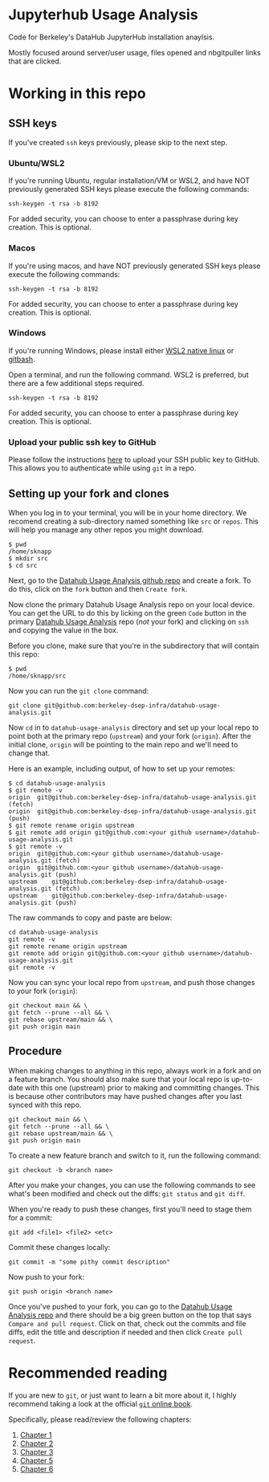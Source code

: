 # Jupyterhub Usage Analysis
Code for Berkeley's DataHub JupyterHub installation anaylsis.

Mostly focused around server/user usage, files opened and nbgitpuller links
that are clicked.

# Working in this repo

## SSH keys
If you've created `ssh` keys previously, please skip to the next step.

### Ubuntu/WSL2
If you're running Ubuntu, regular installation/VM or WSL2, and have NOT
previously generated SSH keys please execute the following commands:
```
ssh-keygen -t rsa -b 8192
```
For added security, you can choose to enter a passphrase during key creation.
This is optional.

### Macos
If you're using macos, and have NOT previously generated SSH keys please
execute the following commands:
```
ssh-keygen -t rsa -b 8192
```
For added security, you can choose to enter a passphrase during key creation.
This is optional.

### Windows
If you're running Windows, please install either [WSL2 native linux](https://learn.microsoft.com/en-us/windows/wsl/install) 
or [gitbash](https://www.git-scm.com/download/win).

Open a terminal, and run the following command.  WSL2 is preferred, but there
are a few additional steps required.

```
ssh-keygen -t rsa -b 8192
```
For added security, you can choose to enter a passphrase during key creation.
This is optional.

### Upload your public ssh key to GitHub
Please follow the instructions [here](https://docs.github.com/en/authentication/connecting-to-github-with-ssh/adding-a-new-ssh-key-to-your-github-account) 
to upload your SSH public key to GitHub.  This allows you to authenticate while
using `git` in a repo.

## Setting up your fork and clones

When you log in to your terminal, you will be in your home directory.  We
recomend creating a sub-directory named something like `src` or `repos`.  This
will help you manage any other repos you might download.

```
$ pwd
/home/sknapp
$ mkdir src
$ cd src
```

Next, go to the [Datahub Usage Analysis github repo](https://github.com/berkeley-dsep-infra/datahub-usage-analysis/)
and create a fork.  To do this, click on the `fork` button and then
`Create fork`.

Now clone the primary Datahub Usage Analysis repo on your local device.  You
can get the URL to do this by licking on the green `Code` button in the primary
[Datahub Usage Analysis](https://github.com/berkeley-dsep-infra/datahub-usage-analysis/)
repo (*not* your fork) and clicking on `ssh` and copying the value in the box.

Before you clone, make sure that you're in the subdirectory that will contain
this repo:
```
$ pwd
/home/sknapp/src
```

Now you can run the `git clone` command:
```
git clone git@github.com:berkeley-dsep-infra/datahub-usage-analysis.git
```

Now `cd` in to `datahub-usage-analysis` directory and set up your local repo
to point both at the primary repo (`upstream`) and your fork (`origin`).  After
the initial clone, `origin` will be pointing to the main repo and we'll need
to change that.

Here is an example, including output, of how to set up your remotes:
```
$ cd datahub-usage-analysis
$ git remote -v
origin	git@github.com:berkeley-dsep-infra/datahub-usage-analysis.git (fetch)
origin	git@github.com:berkeley-dsep-infra/datahub-usage-analysis.git (push)
$ git remote rename origin upstream
$ git remote add origin git@github.com:<your github username>/datahub-usage-analysis.git
$ git remote -v
origin	git@github.com:<your github username>/datahub-usage-analysis.git (fetch)
origin	git@github.com:<your github username>/datahub-usage-analysis.git (push)
upstream	git@github.com:berkeley-dsep-infra/datahub-usage-analysis.git (fetch)
upstream	git@github.com:berkeley-dsep-infra/datahub-usage-analysis.git (push)
```

The raw commands to copy and paste are below:
```
cd datahub-usage-analysis
git remote -v
git remote rename origin upstream
git remote add origin git@github.com:<your github username>/datahub-usage-analysis.git
git remote -v
```

Now you can sync your local repo from `upstream`, and push those changes to
your fork (`origin`):
```
git checkout main && \
git fetch --prune --all && \
git rebase upstream/main && \
git push origin main
```

## Procedure
When making changes to anything in this repo, always work in a fork and on a
feature branch.  You should also make sure that your local repo is up-to-date
with this one (upstream) prior to making and committing changes. This is
because other contributors may have pushed changes after you last synced with
this repo.

```
git checkout main && \
git fetch --prune --all && \
git rebase upstream/main && \
git push origin main
```

To create a new feature branch and switch to it, run the following command:
```
git checkout -b <branch name>
```

After you make your changes, you can use the following commands to see
what's been modified and check out the diffs:  `git status` and `git diff`.


When you're ready to push these changes, first you'll need to stage them for a
commit:
```
git add <file1> <file2> <etc>
```

Commit these changes locally:
```
git commit -m "some pithy commit description"
```

Now push to your fork:
```
git push origin <branch name>
```

Once you've pushed to your fork, you can go to the
[Datahub Usage Analysis repo](https://github.com/berkeley-dsep-infra/datahub-usage-analysis)
and there should be a big green button on the top that says `Compare and pull request`.
Click on that, check out the commits and file diffs, edit the title and
description if needed and then click `Create pull request`.

# Recommended reading
If you are new to `git`, or just want to learn a bit more about it, I highly
recommend taking a look at the official [`git` online book](https://www.git-scm.com/book/en/v2).

Specifically, please read/review the following chapters:
1. [Chapter 1](https://www.git-scm.com/book/en/v2/Getting-Started-About-Version-Control)
2. [Chapter 2](https://www.git-scm.com/book/en/v2/Getting-Started-About-Version-Control)
3. [Chapter 3](https://www.git-scm.com/book/en/v2/Git-Branching-Branches-in-a-Nutshell)
4. [Chapter 5](https://www.git-scm.com/book/en/v2/Distributed-Git-Distributed-Workflows)
5. [Chapter 6](https://www.git-scm.com/book/en/v2/GitHub-Account-Setup-and-Configuration)

